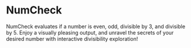 # NumCheck
NumCheck evaluates if a number is even, odd, divisible by 3, and divisible by 5. Enjoy a visually pleasing output, and unravel the secrets of your desired number with interactive divisibility exploration!
